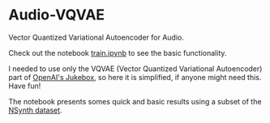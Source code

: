# Audio-VQVAE
Vector Quantized Variational Autoencoder for Audio.

Check out the notebook [train.ipynb](https://github.com/ilaiw/Audio-VQVAE/blob/main/train.ipynb) to see the basic functionality.

I needed to use only the VQVAE (Vector Quantized Variational Autoencoder) part of [OpenAI's Jukebox](https://github.com/openai/jukebox), so here it is simplified, if anyone might need this. Have fun!

The notebook presents somes quick and basic results using a subset of the [NSynth dataset](https://magenta.tensorflow.org/datasets/nsynth).

